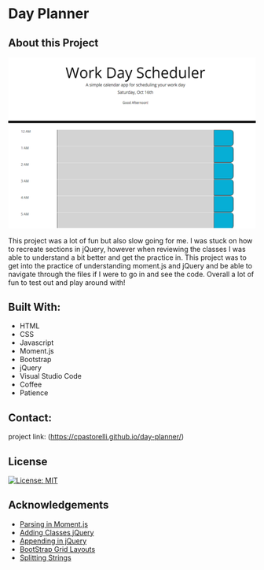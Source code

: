 # Day Planner

## About this Project

![Day-Planner](./assets/images/dayplanner-top.png)


This project was a lot of fun but also slow going for me. I was stuck on how to recreate sections in jQuery, however when reviewing the classes I was able to understand a bit better and get the practice in. 
This project was to get into the practice of understanding moment.js and jQuery and be able to navigate through the files if I were to go in and see the code. Overall a lot of fun to test out and play around with!

## Built With:
- HTML
- CSS
- Javascript
- Moment.js
- Bootstrap
- jQuery
- Visual Studio Code
- Coffee
- Patience

## Contact:
project link: (https://cpastorelli.github.io/day-planner/)

## License
[![License: MIT](https://img.shields.io/badge/License-MIT-yellow.svg)](https://opensource.org/licenses/MIT)

## Acknowledgements
- [Parsing in Moment.js](https://momentjs.com/docs/#/parsing/)
- [Adding Classes jQuery](https://api.jquery.com/addClass/)
- [Appending in jQuery](https://api.jquery.com/append/)
- [BootStrap Grid Layouts](https://getbootstrap.com/docs/4.6/layout/grid/)
- [Splitting Strings](https://www.javascripttutorial.net/javascript-string-split/)

